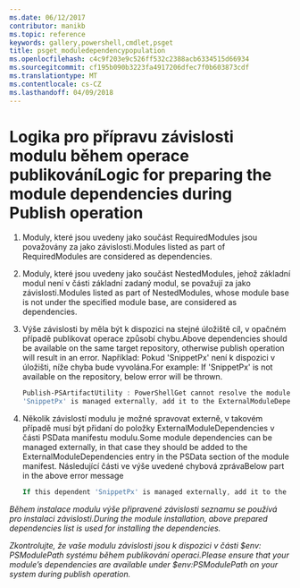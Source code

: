 ```yaml
---
ms.date: 06/12/2017
contributor: manikb
ms.topic: reference
keywords: gallery,powershell,cmdlet,psget
title: psget_moduledependencypopulation
ms.openlocfilehash: c4c9f203e9c526ff532c2388acb6334515d66934
ms.sourcegitcommit: cf195b090b3223fa4917206dfec7f0b603873cdf
ms.translationtype: MT
ms.contentlocale: cs-CZ
ms.lasthandoff: 04/09/2018
---
```

# <a name="logic-for-preparing-the-module-dependencies-during-publish-operation"></a><span data-ttu-id="d920d-103">Logika pro přípravu závislosti modulu během operace publikování</span><span class="sxs-lookup"><span data-stu-id="d920d-103">Logic for preparing the module dependencies during Publish operation</span></span>
1.  <span data-ttu-id="d920d-104">Moduly, které jsou uvedeny jako součást RequiredModules jsou považovány za jako závislosti.</span><span class="sxs-lookup"><span data-stu-id="d920d-104">Modules listed as part of RequiredModules are considered as dependencies.</span></span>
2.  <span data-ttu-id="d920d-105">Moduly, které jsou uvedeny jako součást NestedModules, jehož základní modul není v části základní zadaný modul, se považují za jako závislosti.</span><span class="sxs-lookup"><span data-stu-id="d920d-105">Modules listed as part of NestedModules, whose module base is not under the specified module base, are considered as dependencies.</span></span>

3.  <span data-ttu-id="d920d-106">Výše závislosti by měla být k dispozici na stejné úložiště cíl, v opačném případě publikovat operace způsobí chybu.</span><span class="sxs-lookup"><span data-stu-id="d920d-106">Above dependencies should be available on the same target repository, otherwise publish operation will result in an error.</span></span>
    <span data-ttu-id="d920d-107">Například: Pokud 'SnippetPx' není k dispozici v úložišti, níže chyba bude vyvolána.</span><span class="sxs-lookup"><span data-stu-id="d920d-107">For example: If 'SnippetPx' is not available on the repository, below error will be thrown.</span></span>
    ```powershell
    Publish-PSArtifactUtility : PowerShellGet cannot resolve the module dependency 'SnippetPx' of the module 'TypePx' on the repository 'LocalRepo'. Verify that the dependent module 'SnippetPx' is available in the repository 'LocalRepo'. If this dependent
    'SnippetPx' is managed externally, add it to the ExternalModuleDependencies entry in the PSData section of the module manifest.
    ```
4.  <span data-ttu-id="d920d-108">Několik závislostí modulu je možné spravovat externě, v takovém případě musí být přidaní do položky ExternalModuleDependencies v části PSData manifestu modulu.</span><span class="sxs-lookup"><span data-stu-id="d920d-108">Some module dependencies can be managed externally, in that case they should be added to the ExternalModuleDependencies entry in the PSData section of the module manifest.</span></span>
    <span data-ttu-id="d920d-109">Následující části ve výše uvedené chybová zpráva</span><span class="sxs-lookup"><span data-stu-id="d920d-109">Below part in the above error message</span></span>
    ```powershell
    If this dependent 'SnippetPx' is managed externally, add it to the ExternalModuleDependencies entry in the PSData section of the module manifest.
    ```

<span data-ttu-id="d920d-110">*Během instalace modulu výše připravené závislosti seznamu se používá pro instalaci závislosti.*</span><span class="sxs-lookup"><span data-stu-id="d920d-110">*During the module installation, above prepared dependencies list is used for installing the dependencies.*</span></span>

<span data-ttu-id="d920d-111">*Zkontrolujte, že vaše modulu závislosti jsou k dispozici v části $env: PSModulePath systému během publikování operaci.*</span><span class="sxs-lookup"><span data-stu-id="d920d-111">*Please ensure that your module’s dependencies are available under $env:PSModulePath on your system during publish operation.*</span></span>